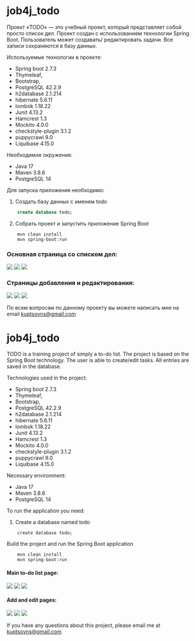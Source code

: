 <h1>job4j_todo</h1>
Проект «TODO» — это учебный проект, который представляет собой просто список дел. Проект создан с использованием технологии Spring Boot.
Пользователь может создавать/ редактировать задачи. Все записи сохраняются в базу данных.  

Используемые технологии в проекте:
- Spring boot 2.7.3
- Thymeleaf,
- Bootstrap,
- PostgreSQL 42.2.9
- h2database 2.1.214
- hibernate 5.6.11
- lombok 1.18.22
- Junit 4.13.2
- Hamcrest 1.3
- Mockito 4.0.0
- checkstyle-plugin 3.1.2
- puppycrawl 9.0
- Liquibase 4.15.0

Необходимое окружение:
- Java 17
- Maven 3.8.6
- PostgreSQL 14

Для запуска приложения необходимо:

1. Создать базу данных с именем todo
```sql
    create database todo;
```

2. Собрать проект и запустить приложение Spring Boot
```
    mvn clean install
    mvn spring-boot:run
```

### Основная страница со списком дел:
![](img/tasks.png)
![](img/new.png)
![](img/done.png)


### Страницы добавления и редактирования:
![](img/add.png)
![](img/update.png)
![](img/task.png)



По всем вопросам по данному проекту вы можете написать мне на email kuptsovns@gmail.com


<h1>job4j_todo</h1>

TODO is a training project of simply a to-do list. The project is based on the Spring Boot technology.
The user is able to create/edit tasks. All entries are saved in the database. 


Technologies used in the project:
- Spring boot 2.7.3
- Thymeleaf,
- Bootstrap,
- PostgreSQL 42.2.9
- h2database 2.1.214
- hibernate 5.6.11
- lombok 1.18.22
- Junit 4.13.2
- Hamcrest 1.3
- Mockito 4.0.0
- checkstyle-plugin 3.1.2
- puppycrawl 9.0
- Liquibase 4.15.0

Necessary environment:
- Java 17
- Maven 3.8.6
- PostgreSQL 14

To run the application you need:

1. Create a database named todo
```ql
    create database todo;
```

Build the project and run the Spring Boot application
```
    mvn clean install
    mvn spring-boot:run
```


#### Main to-do list page:
![](img/tasks.png)
![](img/new.png)
![](img/done.png)


#### Add and edit pages:
![](img/add.png)
![](img/update.png)
![](img/task.png)

If you have any questions about this project, please email me at kuptsovns@gmail.com